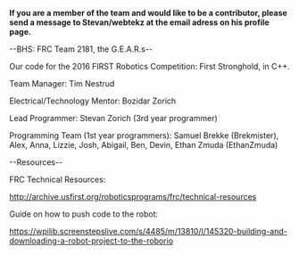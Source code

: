 **If you are a member of the team and would like to be a contributor, please send a message to Stevan/webtekz at the email adress on his profile page.**

--BHS: FRC Team 2181, the G.E.A.R.s--

Our code for the 2016 FIRST Robotics Competition: First Stronghold, in C++.

Team Manager:
Tim Nestrud

Electrical/Technology Mentor:
Bozidar Zorich

Lead Programmer:
Stevan Zorich (3rd year programmer)

Programming Team (1st year programmers):
Samuel Brekke (Brekmister),
Alex,
Anna,
Lizzie,
Josh,
Abigail,
Ben,
Devin,
Ethan Zmuda (EthanZmuda)


--Resources--

FRC Technical Resources:

http://archive.usfirst.org/roboticsprograms/frc/technical-resources


Guide on how to push code to the robot:

https://wpilib.screenstepslive.com/s/4485/m/13810/l/145320-building-and-downloading-a-robot-project-to-the-roborio

